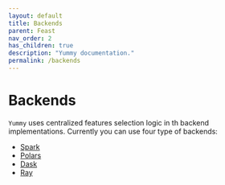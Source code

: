 ```yaml
---
layout: default
title: Backends
parent: Feast
nav_order: 2
has_children: true
description: "Yummy documentation."
permalink: /backends
---
```


# Backends

`Yummy` uses centralized features selection logic in th backend implementations.
Currently you can use four type of backends:
* [Spark](/backends/spark)
* [Polars](/backends/polars)
* [Dask](/backends/dask)
* [Ray](/backends/ray)


